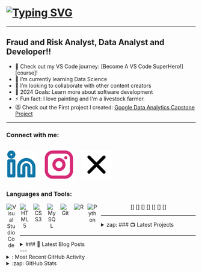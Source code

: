 # [![Typing SVG](https://readme-typing-svg.demolab.com?font=Fira+Code&weight=500&size=30&pause=1000&color=261464A4&center=true&vCenter=true&width=435&lines=Hi%2C+I'm+Brian+Ondiso+%F0%9F%91%8B+)](https://git.io/typing-svg)
---
## Fraud and Risk Analyst, Data Analyst and Developer!!

- 🔭 Check out my VS Code journey: [Become A VS Code SuperHero!][course]!
- 🌱 I’m currently learning Data Science
- 👯 I’m looking to collaborate with other content creators
- 🥅 2024 Goals: Learn more about software development
- ⚡ Fun fact: I love painting and I'm a livestock farmer.
- 😻 Check out the First project I created: [Google Data Analytics Capstone Project](https://github.com/brianondiso/bellabeat_capstone_project)
---
### Connect with me:

[![website](https://github.com/brianondiso/brianondiso/blob/main/assets/linkedin.svg)](https://codestackr.com#gh-light-mode-only)
&nbsp;&nbsp;
[![website](https://github.com/brianondiso/brianondiso/blob/main/assets/instagram.svg)](instagram.com/2.18.9.1.14)
&nbsp;&nbsp;
[![website](https://github.com/brianondiso/brianondiso/blob/main/assets/x.svg)](https://youtube.com/codestackr#gh-light-mode-only)
---
### Languages and Tools:

<div align="center">
  [<img align="left" alt="Visual Studio Code" width="26px" src="https://cdn.jsdelivr.net/gh/devicons/devicon/icons/vscode/vscode-original.svg" style="padding-right:10px;" />]
  [<img align="left" alt="HTML5" width="26px" src="https://cdn.jsdelivr.net/gh/devicons/devicon/icons/html5/html5-original.svg" style="padding-right:10px;" />]
  [<img align="left" alt="CSS3" width="26px" src="https://cdn.jsdelivr.net/gh/devicons/devicon/icons/css3/css3-original.svg" style="padding-right:10px;" />]
  [<img align="left" alt="MySQL" width="26px" src="https://cdn.jsdelivr.net/gh/devicons/devicon/icons/mysql/mysql-original.svg" style="padding-right:10px;" />]
  [<img align="left" alt="Git" width="26px" src="https://cdn.jsdelivr.net/gh/devicons/devicon/icons/git/git-original.svg" style="padding-right:10px;" />]
  [<img align="left" alt="R" width="26px" src="https://cdn.jsdelivr.net/gh/devicons/devicon/icons/r/r-original.svg" style="padding-right:10px;" />]
  [<img align="left" alt="Python" width="26px" src="https://cdn.jsdelivr.net/gh/devicons/devicon/icons/python/python-original.svg" style="padding-right:10px;" />]
 
  
</div>

---
<details>
<summary> zap: ### 📺 Latest Projects </summary>

<!-- PROJECTS:START -->
- [Google Data Analystics: Capstone Project!](https://github.com/brianondiso/bellabeat_capstone_project)
- [Next.js Setup with shadcn/ui: Quick Tutorial for Seamless Integration! #shadcn #ui](https://www.youtube.com/watch?v=GNi2fE10LcU)
- [Remix Setup with shadcn/ui: Easy Guide to Enhance Your Project! #shadcn #ui](https://www.youtube.com/watch?v=UmmaFU7qohk)
- [Get Started with  Excel: A Beginner&#39;s Tutorial!]()
<!-- PROJECT:END -->

➡️ [Favourite Youtube video.....](https://youtube.com/codestackr)

</details>

---

<details>
<summary> ### 📕 Latest Blog Posts </summary>

<!-- BLOG-POST-LIST:START -->
- [Render ATL 2023 Trip Report]()
- [My Web Development Roadmap 2023]()
- [Getting Started with MYSQL &amp; NoSQL](link)
- [How To Section]()

<!-- BLOG-POST-LIST:END -->

➡️ [more blog posts...](https://)

</details>
---

<details>
  <summary>: Most Recent GitHub Activity </summary>

<!--START_SECTION:activity-->
1. 🔒 Closed issue [#1](https://github.com/brianondiso/brianondiso/issues/1) in [brianondiso/brianondiso](https://github.com/brianondiso/brianondiso)
2. 🗣 Commented on [#2](https://github.com/brianondiso/brianondiso/issues/2#issuecomment-123456789) in [brianondiso/brianondiso](https://github.com/brianondiso/brianondiso)
3. ❗ Opened issue [#3](https://github.com/brianondiso/brianondiso/issues/3) in [brianondiso/brianondiso](https://github.com/brianondiso/brianondiso)
<!--END_SECTION:activity-->

</details>

<details>
  <summary>:zap: GitHub Stats</summary>
  
  <img align="left" alt= "Your GitHub Stats" src= "https://github-readme-stats.vercel.app/api/top-langs/?username=brianondiso&hide_progress=false&show_icons=true&hide_border=false&title_color=ff652f&icon_color=FFE400&bg_color=09131B&text_color=ffffff&border_color=0c1a25">

![Brian's GitHub stats](https://github-readme-stats.vercel.app/api?username=brianondiso&show_icons=true&theme=transparent)

  </details>

 

[twitter]: https://twitter.com/2_18_9_1_14
[instagram]: https://instagram.com/2.18.9.1.14
[linkedin]: https://https://www.linkedin.com/in/brianondiso/
